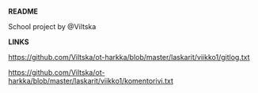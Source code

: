 **README**

School project by @Viltska

**LINKS**

https://github.com/Viltska/ot-harkka/blob/master/laskarit/viikko1/gitlog.txt

https://github.com/Viltska/ot-harkka/blob/master/laskarit/viikko1/komentorivi.txt
